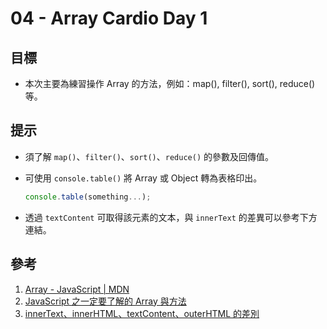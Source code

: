 # 04 - Array Cardio Day 1

## 目標

- 本次主要為練習操作 Array 的方法，例如：map(), filter(), sort(), reduce()等。

## 提示

- 須了解 `map()`、`filter()`、`sort()`、`reduce()` 的參數及回傳值。

- 可使用 `console.table()` 將 Array 或 Object 轉為表格印出。

  ```javascript
  console.table(something...);
  ```
  
- 透過 `textContent` 可取得該元素的文本，與 `innerText` 的差異可以參考下方連結。

## 參考

1. [Array - JavaScript | MDN](https://developer.mozilla.org/zh-TW/docs/Web/JavaScript/Reference/Global_Objects/Array)
2. [JavaScript 之一定要了解的 Array 與方法](https://ithelp.ithome.com.tw/users/20104175/ironman/2584)
3. [innerText、innerHTML、textContent、outerHTML 的差別](https://orandigo.github.io/blog/2020/03/22/20200322-innerText-innerHTML-textContent-outerHTML/)
